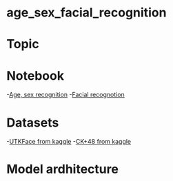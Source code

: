 # age_sex_facial_recognition
# Topic
# Notebook
-[Age, sex recognition](https://github.com/Alirezakaramiv/age_sex_facial_recognition/blob/master/age%20sex.ipynb)
-[Facial recognotion](https://github.com/Alirezakaramiv/age_sex_facial_recognition/blob/master/facial%20detection%20mobile%20netV2.ipynb)

# Datasets
-[UTKFace from kaggle](https://www.kaggle.com/datasets/jangedoo/utkface-new/download?datasetVersionNumber=1)
-[CK+48 from kaggle]()

# Model ardhitecture
